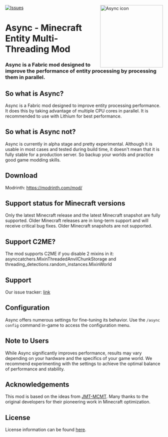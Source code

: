 [![Issues](https://img.shields.io/github/issues/AxalotLDev/Async?style=for-the-badge)](https://github.com/AxalotLDev/Async/issues)
<img width="200" src="https://github.com/AxalotLDev/Async/raw/ver/1.21.1/src/main/resources/assets/async/icon.png" alt="Async icon" align="right">
<div align="left">
<h1>Async - Minecraft Entity Multi-Threading Mod</h1>
<h3>Async is a Fabric mod designed to improve the performance of entity processing by processing them in parallel.</h3>
</div>

## So what is Async?
Async is a Fabric mod designed to improve entity processing performance. It does this by taking advantage of multiple CPU cores in parallel. It is recommended to use with Lithium for best performance.

## So what is Async not?
Async is currently in alpha stage and pretty experimental.
Although it is usable in most cases and tested during build time, it doesn't mean that it is fully stable for a production server.
So backup your worlds and practice good game modding skills.

## Download
Modrinth: https://modrinth.com/mod/

## Support status for Minecraft versions
Only the latest Minecraft release and the latest Minecraft snapshot are fully supported. Older Minecraft releases are in long-term support and will receive critical bug fixes. Older Minecraft snapshots are not supported.

## Support C2ME?
The mod supports C2ME if you disable 2 mixins in it: asynccatchers.MixinThreadedAnvilChunkStorage and threading_detections.random_instances.MixinWorld

## Support
Our issue tracker: [link](https://path.to/your/logo.png)

## Configuration
Async offers numerous settings for fine-tuning its behavior. Use the `/async config` command in-game to access the configuration menu.

## Note to Users
While Async significantly improves performance, results may vary depending on your hardware and the specifics of your game world. We recommend experimenting with the settings to achieve the optimal balance of performance and stability.

## Acknowledgements
This mod is based on the ideas from [JMT-MCMT](https://github.com/jediminer543/JMT-MCMT). Many thanks to the original developers for their pioneering work in Minecraft optimization.

## License
License information can be found [here](/LICENSE).

